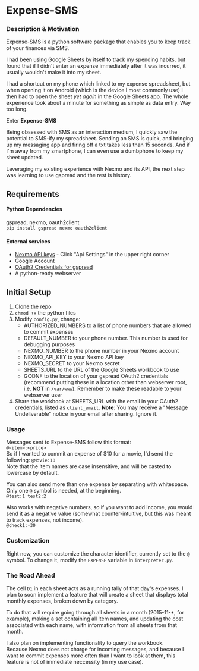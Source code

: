 # Expense-SMS

### Description & Motivation
Expense-SMS is a python software package that enables you to keep track of your finances via SMS.  

I had been using Google Sheets by itself to track my spending habits, but found that if I didn't enter an expense immediately after it was incurred, it usually wouldn't make it into my sheet.

I had a shortcut on my phone which linked to my expense spreadsheet, but when opening it on Android (which is the device I most commonly use) I then had to open the sheet _yet again_ in the Google Sheets app. The whole experience took about a minute for something as simple as data entry. Way too long.

Enter **Expense-SMS**

Being obsessed with SMS as an interaction medium, I quickly saw the potential to SMS-ify my spreadsheet. Sending an SMS is quick, and bringing up my messaging app and firing off a txt takes less than 15 seconds. And if I'm away from my smartphone, I can even use a dumbphone to keep my sheet updated. 

Leveraging my existing experience with Nexmo and its API, the next step was learning to use gspread and the rest is history.


## Requirements

#### Python Dependencies
gspread, nexmo, oauth2client  
`pip install gspread nexmo oauth2client`

#### External services
- [Nexmo API keys](https://dashboard.nexmo.com/) - Click "Api Settings" in the upper right corner    
- Google Account  
- [OAuth2 Credentials for gspread](https://gspread.readthedocs.org/en/latest/oauth2.html)  
- A python-ready webserver  


## Initial Setup
1. [Clone the repo](https://github.com/vagelim/expense-sms.git) 
2. `chmod +x` the python files   
2. Modify `config.py`, change:  
    - AUTHORIZED_NUMBERS to a list of phone numbers that are allowed to commit expenses
    - DEFAULT_NUMBER to your phone number. This number is used for debugging purposes
    - NEXMO_NUMBER to the phone number in your Nexmo account
    - NEXMO_API_KEY to your Nexmo API key
    - NEXMO_SECRET to your Nexmo secret
    - SHEETS_URL to the URL of the Google Sheets workbook to use
    - GCONF to the location of your gspread OAuth2 credentials (recommend putting these in a location other than webserver root, i.e. **NOT** in `/var/www`). Remember to make these readable to your webserver user
3. Share the workbook at SHEETS_URL with the email in your OAuth2 credentials, listed as `client_email`. **Note**: You may receive a "Message Undeliverable" notice in your email after sharing. Ignore it.

### Usage
Messages sent to Expense-SMS follow this format:  
`@<item>:<price>`  
So if I wanted to commit an expense of $10 for a movie, I'd send the following: `@Movie:10`  
Note that the item names are case insensitive, and will be casted to lowercase by default.  

You can also send more than one expense by separating with whitespace. Only one `@` symbol is needed, at the beginning.  
`@test:1 test2:2`  


Also works with negative numbers, so if you want to add income, you would send it as a negative value (somewhat counter-intuitive, but this was meant to track expenses, not income).  
`@check1:-30`  


### Customization
Right now, you can customize the character identifier, currently set to the `@` symbol. To change it, modify the `EXPENSE` variable in `interpreter.py`.  



### The Road Ahead
The cell `D1` in each sheet acts as a running tally of that day's expenses. I plan to soon implement a feature that will create a sheet that displays total monthly expenses, broken down by category.

To do that will require going through all sheets in a month (2015-11-*, for example), making a set containing all item names, and updating the cost associated with each name, with information from all sheets from that month.

I also plan on implementing functionality to query the workbook.  
Because Nexmo does not charge for incoming messages, and because I want to commit expenses more often than I want to look at them, this feature is not of immediate neccessity (in my use case).
